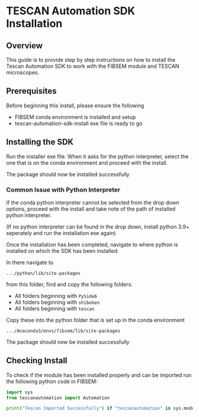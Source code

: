 # TESCAN Automation SDK Installation

## Overview

This guide is to provide step by step instructions on how to install the Tescan Automation SDK to work with the FIBSEM module and TESCAN microscopes.

## Prerequisites

Before beginning this install, please ensure the following

- FIBSEM conda environment is installed and setup
- tescan-automation-sdk-install exe file is ready to go

## Installing the SDK

Run the installer exe file. When it asks for the python interpreter, select the one that is on the conda environment and proceed with the install.

The package should now be installed successfully

### Common Issue with Python Interpreter

If the conda python interpreter cannot be selected from the drop down options, proceed with the install and take note of the path of installed python interpreter. 

(If no python interpreter can be found in the drop down, install python 3.9+ seperately and run the installation exe again)

Once the installation has been completed, navigate to where python is installed on which the SDK has been installed.

In there navigate to


`.../python/lib/site-packages`

from this folder, find and copy the following folders:

- All folders beginning with `PySide6`
- All folders beginning with `shiboken`
- All folders beginning with `tescan`

Copy these into the python folder that is set up in the conda environment

`.../Anaconda3/envs/fibsem/lib/site-packages`

The package should now be installed successfully

## Checking Install

To check if the module has been installed properly and can be imported run the following python code in FIBSEM:

```python
import sys
from tescanautomation import Automation

print("Tescan Imported Successfully") if "tescanautomation" in sys.modules else print("Tescan Import was unsuccessful")

```
